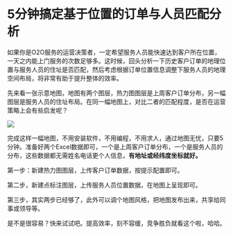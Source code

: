 # 5分钟搞定基于位置的订单与人员匹配分析

如果你是O2O服务的运营决策者，一定希望服务人员能快速达到客户所在位置，一天之内能上门服务的次数足够多。这时候，回头分析一下历史客户订单的地理位置与服务人员的住址是否匹配，然后考虑根据订单位置信息调整下服务人员的地理空间布局，将非常有助于提升整体的效率。

先来看一张示意地图，地图有两个图层，热力图图层是上周客户订单分布，另一幅图层是服务人员的住址布局。在同一幅地图上，对比二者的匹配程度，是否在运营策略上会有些启发呢？

![](https://pic.dituwuyou.com/map%2Fpicture%2F%E7%83%AD%E5%8A%9B%E5%9B%BE%E5%9B%BE%E5%B1%821.png)

完成这样一幅地图，不用安装软件，不用编程，不用求人，通过地图无忧，只要5分钟。准备好两个Excel数据即可，一个是上周客户订单分布，一个是服务人员的分布，这些数据都无需姓名电话更个人信息，**有地址或经纬度坐标就好。**


第一步：新建热力图图层，上传客户订单数据，按提示配置即可。

第二步，新建点标注图层，上传服务人员位置数据，在地图上呈现即可。

第三步，其实两步已经够了，此外可以调个地图风格，把地图发布出来，共享给同事或领导等。

是不是很容易？快来试试吧。提高效率，刻不容缓，竞争胜负就看这个啦，哈哈。

 